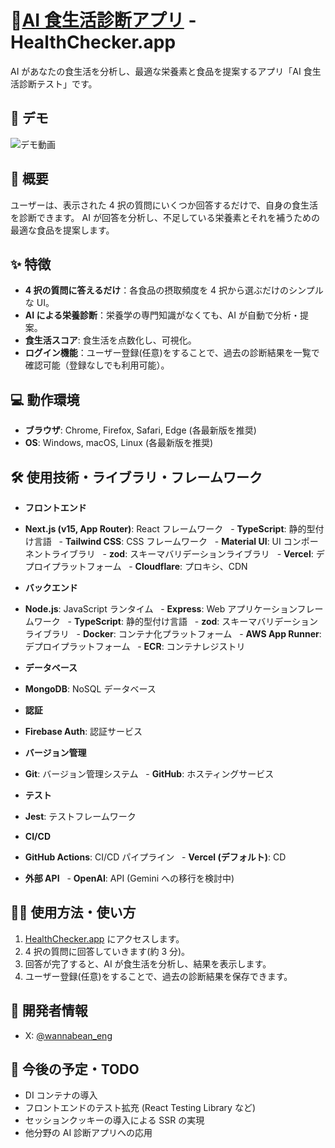 # 🤖[AI 食生活診断アプリ](https://www.healthchecker.app/) - HealthChecker.app

AI があなたの食生活を分析し、最適な栄養素と食品を提案するアプリ「AI 食生活診断テスト」です。

## 👀 デモ

![デモ動画](https://github.com/Kay-pht/Health-Checker-App-NextjsVer/blob/main/frontend/public/images/README_pf_intro.gif)

## 📝 概要

ユーザーは、表示された 4 択の質問にいくつか回答するだけで、自身の食生活を診断できます。
AI が回答を分析し、不足している栄養素とそれを補うための最適な食品を提案します。

## ✨ 特徴

- **4 択の質問に答えるだけ**：各食品の摂取頻度を 4 択から選ぶだけのシンプルな UI。
- **AI による栄養診断**：栄養学の専門知識がなくても、AI が自動で分析・提案。
- **食生活スコア**: 食生活を点数化し、可視化。
- **ログイン機能**：ユーザー登録(任意)をすることで、過去の診断結果を一覧で確認可能（登録なしでも利用可能）。

## 💻 動作環境

- **ブラウザ**: Chrome, Firefox, Safari, Edge (各最新版を推奨)
- **OS**: Windows, macOS, Linux (各最新版を推奨)

## 🛠️ 使用技術・ライブラリ・フレームワーク

- **フロントエンド**

- **Next.js (v15, App Router)**: React フレームワーク
    - **TypeScript**: 静的型付け言語
    - **Tailwind CSS**: CSS フレームワーク
    - **Material UI**: UI コンポーネントライブラリ
    - **zod**: スキーマバリデーションライブラリ
    - **Vercel**: デプロイプラットフォーム
    - **Cloudflare**: プロキシ、CDN

- **バックエンド**

- **Node.js**: JavaScript ランタイム
    - **Express**: Web アプリケーションフレームワーク
    - **TypeScript**: 静的型付け言語
    - **zod**: スキーマバリデーションライブラリ
    - **Docker**: コンテナ化プラットフォーム
    - **AWS App Runner**: デプロイプラットフォーム
    - **ECR**: コンテナレジストリ

- **データベース**

- **MongoDB**: NoSQL データベース

- **認証**

- **Firebase Auth**: 認証サービス

- **バージョン管理**

- **Git**: バージョン管理システム
    - **GitHub**: ホスティングサービス

- **テスト**

- **Jest**: テストフレームワーク

- **CI/CD**

- **GitHub Actions**: CI/CD パイプライン
    - **Vercel (デフォルト)**: CD

- **外部 API**
    - **OpenAI**: API (Gemini への移行を検討中)

## 👨‍💻 使用方法・使い方

1.  [HealthChecker.app](https://www.healthchecker.app/) にアクセスします。
2.  4 択の質問に回答していきます(約 3 分)。
3.  回答が完了すると、AI が食生活を分析し、結果を表示します。
4.  ユーザー登録(任意)をすることで、過去の診断結果を保存できます。

## 👤 開発者情報

- X: [@wannabean_eng](https://twitter.com/wannabean_eng)

## 🚀 今後の予定・TODO

- DI コンテナの導入
- フロントエンドのテスト拡充 (React Testing Library など)
- セッションクッキーの導入による SSR の実現
- 他分野の AI 診断アプリへの応用
